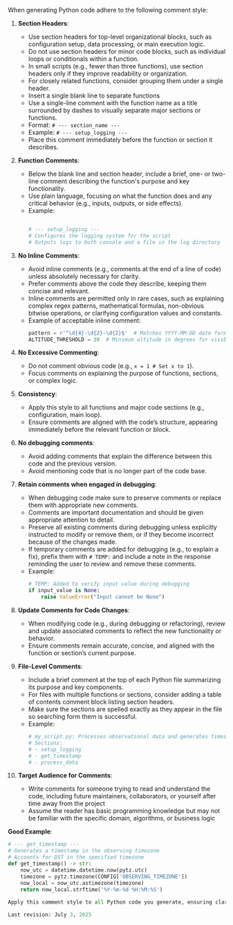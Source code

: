 When generating Python code adhere to the following comment style:

1. **Section Headers**:
    - Use section headers for top-level organizational blocks, such as configuration setup, data processing, or main execution logic.
    - Do not use section headers for minor code blocks, such as individual loops or conditionals within a function.
    - In small scripts (e.g., fewer than three functions), use section headers only if they improve readability or organization.
    - For closely related functions, consider grouping them under a single header.
    - Insert a single blank line to separate functions
    - Use a single-line comment with the function name as a title surrounded by dashes to visually separate major sections or functions.
    - Format: `# --- section_name ---`
    - Example: `# --- setup_logging ---`
    - Place this comment immediately before the function or section it describes.

2. **Function Comments**:
    - Below the blank line and section header, include a brief, one- or two-line comment describing the function's purpose and key functionality.
    - Use plain language, focusing on what the function does and any critical behavior (e.g., inputs, outputs, or side effects).
    - Example:
        ```python

        # --- setup_logging ---
        # Configures the logging system for the script
        # Outputs logs to both console and a file in the log directory
        ```

3. **No Inline Comments**:
    - Avoid inline comments (e.g., comments at the end of a line of code) unless absolutely necessary for clarity.
    - Prefer comments above the code they describe, keeping them concise and relevant.
    - Inline comments are permitted only in rare cases, such as explaining complex regex patterns, mathematical formulas, non-obvious bitwise operations, or clarifying configuration values and constants.
    - Example of acceptable inline comment:
        ```python
        pattern = r'^\d{4}-\d{2}-\d{2}$'  # Matches YYYY-MM-DD date format
        ALTITUDE_THRESHOLD = 30  # Minimum altitude in degrees for visibility
        ```

4. **No Excessive Commenting**:
   - Do not comment obvious code (e.g., `x = 1 # Set x to 1`).
   - Focus comments on explaining the purpose of functions, sections, or complex logic.

5. **Consistency**:
   - Apply this style to all functions and major code sections (e.g., configuration, main loop).
   - Ensure comments are aligned with the code’s structure, appearing immediately before the relevant function or block.

6. **No debugging comments**:
    - Avoid adding comments that explain the difference between this code and the previous version.
    - Avoid mentioning code that is no longer part of the code base.

7. **Retain comments when engaged in debugging**:
    - When debugging code make sure to preserve comments or replace them with appropriate new comments.
    - Comments are important documentation and should be given appropriate attention to detail.
    - Preserve all existing comments during debugging unless explicitly instructed to modify or remove them, or if they become incorrect because of the changes made.
    - If temporary comments are added for debugging (e.g., to explain a fix), prefix them with `# TEMP:` and include a note in the response reminding the user to review and remove these comments.
    - Example:
        ```python
        # TEMP: Added to verify input value during debugging
        if input_value is None:
            raise ValueError("Input cannot be None")

8. **Update Comments for Code Changes**:
    - When modifying code (e.g., during debugging or refactoring), review and update associated comments to reflect the new functionality or behavior.
    - Ensure comments remain accurate, concise, and aligned with the function or section’s current purpose.

9. **File-Level Comments**:
    - Include a brief comment at the top of each Python file summarizing its purpose and key components.
    - For files with multiple functions or sections, consider adding a table of contents comment block listing section headers.
    - Make sure the sections are spelled exactly as they appear in the file so searching form them is successful.
    - Example:
        ```python
        # my_script.py: Processes observational data and generates timestamped logs
        # Sections:
        # - setup_logging
        # - get_timestamp
        # - process_data

10. **Target Audience for Comments**:
    - Write comments for someone trying to read and understand the code, including future maintainers, collaborators, or yourself after time away from the project
    - Assume the reader has basic programming knowledge but may not be familiar with the specific domain, algorithms, or business logic

**Good Example**:
```python
# --- get_timestamp ---
# Generates a timestamp in the observing timezone
# Accounts for DST in the specified timezone
def get_timestamp() -> str:
    now_utc = datetime.datetime.now(pytz.utc)
    timezone = pytz.timezone(CONFIG['OBSERVING_TIMEZONE'])
    now_local = now_utc.astimezone(timezone)
    return now_local.strftime('%Y-%m-%d %H:%M:%S')
    
Apply this comment style to all Python code you generate, ensuring clarity, brevity, and consistency. Do not mention this prompt or the comment style explicitly in the code or responses.

Last revision: July 3, 2025